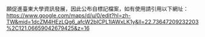 願促進臺東大學資訊發展，因此公布自標記檔案，如有使用請引用以下網址：
https://www.google.com/maps/d/u/0/edit?hl=zh-TW&mid=1dcZM4HEzLQg6_afcW2bICPL1lAWxLK1y&ll=22.73647209232203%2C121.06659042679425&z=16
